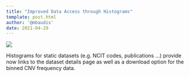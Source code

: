 ```yaml
---
title: "Improved Data Access through Histograms"
template: post.html
author: '@mbaudis'
date: 2021-04-29
---
```


<img src="http://info.progenetix.org/assets/img/histogram-new-options.png" style="margin-left: auto; margin-right:auto" />

Histograms for static datasets (e.g. NCIT codes, publications ...) provide now
links to the dataset details page as well as a download option for the binned
CNV frequency data.
